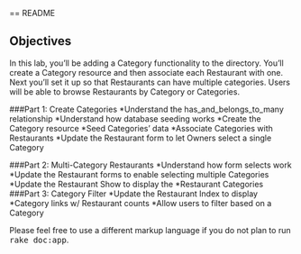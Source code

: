 == README

## Objectives
In this lab, you’ll be adding a Category functionality to the directory. You’ll create a Category resource and then associate each Restaurant with one. Next you’ll set it up so that Restaurants can have multiple categories. Users will be able to browse Restaurants by Category or Categories.

###Part 1: Create Categories
*Understand the has_and_belongs_to_many relationship
*Understand how database seeding works
*Create the Category resource
*Seed Categories’ data
*Associate Categories with Restaurants
*Update the Restaurant form to let Owners select a single Category

###Part 2: Multi-Category Restaurants
*Understand how form selects work
*Update the Restaurant forms to enable selecting multiple Categories
*Update the Restaurant Show to display the *Restaurant Categories
###Part 3: Category Filter
*Update the Restaurant Index to display *Category links w/ Restaurant counts
*Allow users to filter based on a Category



Please feel free to use a different markup language if you do not plan to run
<tt>rake doc:app</tt>.
